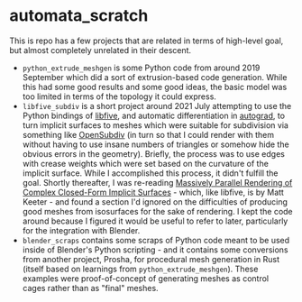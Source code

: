 # automata_scratch

This is repo has a few projects that are related in terms of
high-level goal, but almost completely unrelated in their descent.

- `python_extrude_meshgen` is some Python code from around 2019
  September which did a sort of extrusion-based code generation.
  While this had some good results and some good ideas, the basic
  model was too limited in terms of the topology it could express.
- `libfive_subdiv` is a short project around 2021 July attempting to
  use the Python bindings of [libfive](https://www.libfive.com/), and
  automatic differentiation in
  [autograd](https://github.com/HIPS/autograd), to turn implicit
  surfaces to meshes which were suitable for subdivision via something
  like
  [OpenSubdiv](https://graphics.pixar.com/opensubdiv/overview.html)
  (in turn so that I could render with them without having to use
  insane numbers of triangles or somehow hide the obvious errors in
  the geometry).  Briefly, the process was to use edges with crease
  weights which were set based on the curvature of the implicit
  surface.  While I accomplished this process, it didn't fulfill the
  goal.  Shortly thereafter, I was re-reading
  [Massively Parallel Rendering of Complex Closed-Form Implicit Surfaces](https://www.mattkeeter.com/research/mpr/) - which, like libfive, is by Matt Keeter -
  and found a section I'd ignored on the difficulties of producing
  good meshes from isosurfaces for the sake of rendering.  I kept
  the code around because I figured it would be useful to refer to
  later, particularly for the integration with Blender.
- `blender_scraps` contains some scraps of Python code meant to be
  used inside of Blender's Python scripting - and it contains some
  conversions from another project, Prosha, for procedural mesh
  generation in Rust (itself based on learnings from
  `python_extrude_meshgen`).  These examples were proof-of-concept of
  generating meshes as control cages rather than as "final" meshes.
